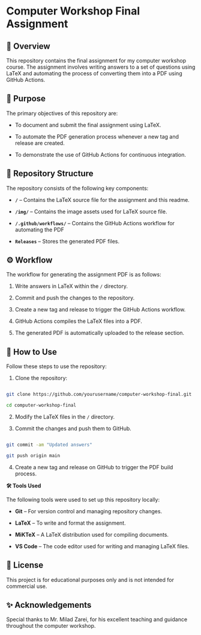 
# Computer Workshop Final Assignment

  

## 📖 Overview

This repository contains the final assignment for my computer workshop course. The assignment involves writing answers to a set of questions using LaTeX and automating the process of converting them into a PDF using GitHub Actions.

  

## 🎯 Purpose

The primary objectives of this repository are:

- To document and submit the final assignment using LaTeX.

- To automate the PDF generation process whenever a new tag and release are created.

- To demonstrate the use of GitHub Actions for continuous integration.

  

## 📂 Repository Structure

The repository consists of the following key components:

-  **`/`** – Contains the LaTeX source file for the assignment and this readme.

-  **`/img/`** – Contains the image assets used for LaTeX source file.

-  **`/.github/workflows/`** – Contains the GitHub Actions workflow for automating the PDF

-  **`Releases`** – Stores the generated PDF files.

  

## ⚙️ Workflow

The workflow for generating the assignment PDF is as follows:

1. Write answers in LaTeX within the `/` directory.

2. Commit and push the changes to the repository.

3. Create a new tag and release to trigger the GitHub Actions workflow.

4. GitHub Actions compiles the LaTeX files into a PDF.

5. The generated PDF is automatically uploaded to the release section.

  

## 🚀 How to Use

Follow these steps to use the repository:

1. Clone the repository:

```bash

git clone https://github.com/yourusername/computer-workshop-final.git

cd computer-workshop-final

```

2. Modify the LaTeX files in the `/` directory.

3. Commit the changes and push them to GitHub.

```bash

git commit -am "Updated answers"

git push origin main

```

4. Create a new tag and release on GitHub to trigger the PDF build process.

  

**🛠 Tools Used**

The following tools were used to set up this repository locally:

-  **Git** – For version control and managing repository changes.

-  **LaTeX** – To write and format the assignment.

-  **MiKTeX** – A LaTeX distribution used for compiling documents.

-  **VS Code** – The code editor used for writing and managing LaTeX files.

  

## 📄 License

This project is for educational purposes only and is not intended for commercial use.

  

## ✨ Acknowledgements

Special thanks to Mr. Milad Zarei, for his excellent teaching and guidance throughout the computer workshop.